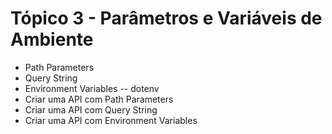 # Tópico 3 - Parâmetros e Variáveis de Ambiente

- Path Parameters
- Query String
- Environment Variables
  -- dotenv
- Criar uma API com Path Parameters
- Criar uma API com Query String
- Criar uma API com Environment Variables
